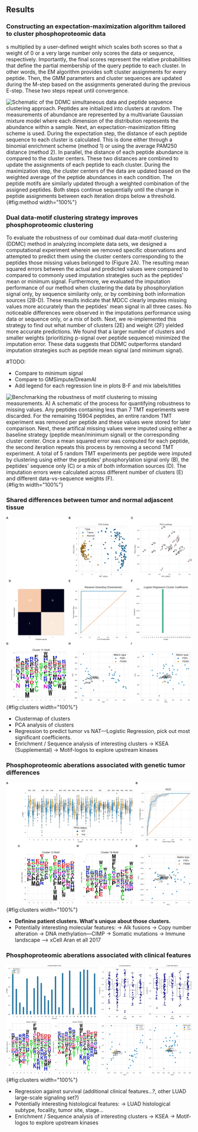 ## Results


### Constructing an expectation-maximization algorithm tailored to cluster phosphoproteomic data

s multiplied by a user-defined weight which scales both scores so that a weight of 0 or a very large number only scores the data or sequence, respectively. Importantly, the final scores represent the relative probabilities that define the partial membership of the query peptide to each cluster. In other words, the EM algorithm provides soft cluster assignments for every peptide. Then, the GMM parameters and cluster sequences are updated during the M-step based on the assignments generated during the previous E-step. These two steps repeat until convergence.

![**Schematic of the DDMC simultaneous data and peptide sequence clustering approach.** Peptides are initialized into clusters at random. The measurements of abundance are represented by a multivariate Gaussian mixture model where each dimension of the distribution represents the abundance within a sample. Next, an expectation-maximization fitting scheme is used. During the expectation step, the distance of each peptide sequence to each cluster is calculated. This is done either through a binomial enrichment scheme (method 1) or using the average PAM250 distance (method 2). In parallel, the distance of each peptide abundance is compared to the cluster centers. These two distances are combined to update the assignments of each peptide to each cluster. During the maximization step, the cluster centers of the data are updated based on the weighted average of the peptide abundances in each condition. The peptide motifs are similarly updated through a weighted combination of the assigned peptides. Both steps continue sequentially until the change in peptide assignments between each iteration drops below a threshold.](EM_diagram.svg "Figure 1"){#fig:method width="100%"}


### Dual data-motif clustering strategy improves phosphoproteomic clustering

To evaluate the robustness of our combinad dual data-motif clustering (DDMC) method in analyzing incomplete data sets, we designed a computational experiment wherein we removed specific observations and attempted to predict them using the cluster centers corresponding to the peptides those missing values belonged to (Figure 2A). The resulting mean squared errors between the actual and predicted values were compared to compared to commonly used imputation strategies such as the peptides' mean or minimum signal. Furthermore, we evaluated the imputation performance of our method when clustering the data by phosphorylation signal only, by sequence similarity only, or by combining both information sources (2B-D). These results indicate that MDCC clearly imputes missing values more accurately than the peptides' mean signal in all three cases. No noticeable differences were observed in the imputations performance using data or sequence only, or a mix of both. Next, we re-implemented this strategy to find out what number of clusters (2E) and weight (2F) yielded more accurate predictions. We found that a larger number of clusters and smaller weights (prioritizing p-signal over peptide sequence) minimized the imputation error. These data suggests that DDMC outperforms standard imputation strategies such as peptide mean signal (and minimum signal).   

#TODO: 
- Compare to minimum signal
- Compare to GMSimpute/DreamAI
- Add legend for each regression line in plots B-F and mix labels/titles

![**Benchmarking the robustness of motif clustering to missing measurements.** A) A schematic of the process for quantifying robustness to missing values. Any peptides containing less than 7 TMT experiments were discarded. For the remaining 15904 peptides, an entire random TMT experiment was removed per peptide and these values were stored for later comparison. Next, these artifical missing values were imputed using either a baseline strategy (peptide mean/minimum signal) or the corresponding cluster center. Once a mean squared error was computed for each peptide, the second iteration repeats this process by removing a second TMT experiment. A total of 5 random TMT experiments per peptide were imputed by clustering using either the peptides' phosphorylation signal only (B), the peptides' sequence only (C) or a mix of both information sources (D). The imputation errors were calculated across different number of clusters (E) and different data-vs-sequence weights (F).](figureM2.svg "Figure 2"){#fig:tn width="100%"}


### Shared differences between tumor and normal adjascent tissue

![**Conserved tumor differences compared to normal adjascent tissue.** A) AAA. B–C) Principal components analysis scores (B) and loadings (C) of the samples and phosphopeptide clusters, respectively.](figureM3.svg "Figure 3"){#fig:clusters width="100%"}
- Clustermap of clusters
- PCA analysis of clusters
- Regression to predict tumor vs NAT––Logistic Regression, pick out most significant coefficients. 
- Enrichment / Sequence analysis of interesting clusters
    -> KSEA (Supplemental)
    -> Motif-logos to explore upstream kinases

### Phosphoproteomic aberations associated with genetic tumor differences

![**Phosphoproteomic aberations associated with genetic tumor differences.** Its caption.](figureM4.svg "Figure 4"){#fig:clusters width="100%"}

- **Definine patient clusters. What's unique about those clusters.** 
- Potentially interesting molecular features:
    -> Alk fusions
    -> Copy number alteration
    -> DNA methylation––CIMP
    -> Somatic mutations
    -> Immune landscape ––> xCell Aran et all 2017

    
### Phosphoproteomic aberations associated with clinical features

![**Figure 5.** Its caption.](figureM5.svg "Figure 5"){#fig:clusters width="100%"}
- Regression against survival (additional clinical features...?, other LUAD large-scale signaling set?)
- Potentially interesting histological features:
    -> LUAD histological subtype, focality, tumor site, stage...
- Enrichment / Sequence analysis of interesting clusters
    -> KSEA
    -> Motif-logos to explore upstream kinases
